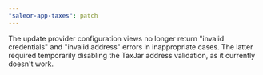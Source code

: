 ```yaml
---
"saleor-app-taxes": patch
---
```


The update provider configuration views no longer return "invalid credentials" and "invalid address" errors in inappropriate cases. The latter required temporarily disabling the TaxJar address validation, as it currently doesn't work.
